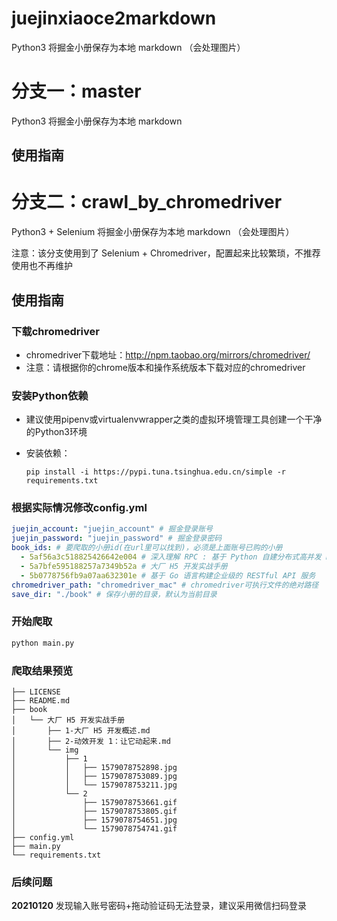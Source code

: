 # juejinxiaoce2markdown
Python3 将掘金小册保存为本地 markdown （会处理图片）

# 分支一：master
Python3 将掘金小册保存为本地 markdown

## 使用指南

# 分支二：crawl_by_chromedriver
Python3 + Selenium 将掘金小册保存为本地 markdown （会处理图片）

注意：该分支使用到了 Selenium + Chromedriver，配置起来比较繁琐，不推荐使用也不再维护

## 使用指南
### 下载chromedriver
- chromedriver下载地址：http://npm.taobao.org/mirrors/chromedriver/
- 注意：请根据你的chrome版本和操作系统版本下载对应的chromedriver

### 安装Python依赖
- 建议使用pipenv或virtualenvwrapper之类的虚拟环境管理工具创建一个干净的Python3环境

- 安装依赖：
  ```
  pip install -i https://pypi.tuna.tsinghua.edu.cn/simple -r requirements.txt
  ```

### 根据实际情况修改config.yml
```yaml
juejin_account: "juejin_account" # 掘金登录账号
juejin_password: "juejin_password" # 掘金登录密码
book_ids: # 要爬取的小册id(在url里可以找到)，必须是上面账号已购的小册
  - 5af56a3c518825426642e004 # 深入理解 RPC : 基于 Python 自建分布式高并发 RPC 服务
  - 5a7bfe595188257a7349b52a # 大厂 H5 开发实战手册
  - 5b0778756fb9a07aa632301e # 基于 Go 语言构建企业级的 RESTful API 服务
chromedriver_path: "chromedriver_mac" # chromedriver可执行文件的绝对路径
save_dir: "./book" # 保存小册的目录，默认为当前目录
```

### 开始爬取
```python
python main.py
```

### 爬取结果预览
```
├── LICENSE
├── README.md
├── book
│   └── 大厂 H5 开发实战手册
│       ├── 1-大厂 H5 开发概述.md
│       ├── 2-动效开发 1：让它动起来.md
│       └── img
│           ├── 1
│           │   ├── 1579078752898.jpg
│           │   ├── 1579078753089.jpg
│           │   └── 1579078753211.jpg
│           └── 2
│               ├── 1579078753661.gif
│               ├── 1579078753805.gif
│               ├── 1579078754651.jpg
│               └── 1579078754741.gif
├── config.yml
├── main.py
└── requirements.txt
```

### 后续问题
**20210120**
发现输入账号密码+拖动验证码无法登录，建议采用微信扫码登录